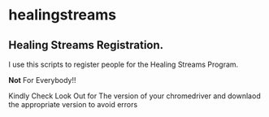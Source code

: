 # healingstreams
<h2>Healing Streams Registration.</h2>
<p>I use this scripts to register people for the Healing Streams Program.</p>
<p><b>Not</b> For Everybody!! </p>
<p>Kindly Check Look Out for The version of your chromedriver and downlaod the appropriate
version to avoid errors</p>